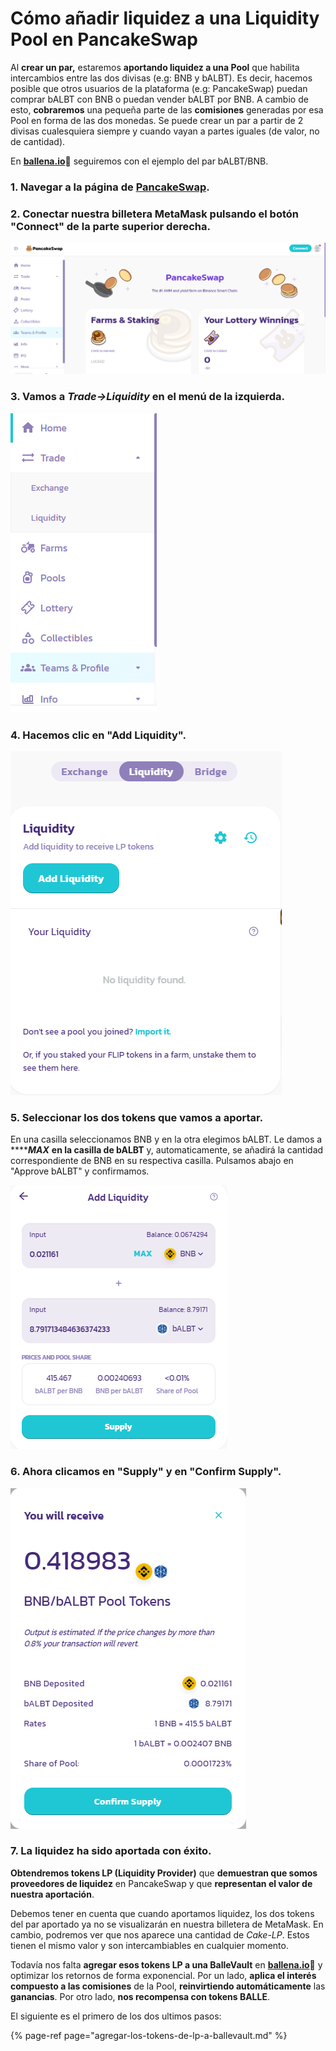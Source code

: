 # Cómo añadir liquidez a una Liquidity Pool en PancakeSwap

Al **crear un par,** estaremos **aportando liquidez a una Pool** que habilita intercambios entre las dos divisas \(e.g: BNB y bALBT\). Es decir, hacemos posible que otros usuarios de la plataforma \(e.g: PancakeSwap\) puedan comprar bALBT con BNB o puedan vender bALBT por BNB. A cambio de esto, **cobraremos** una pequeña parte de las **comisiones** generadas por esa Pool en forma de las dos monedas. Se puede crear un par a partir de 2 divisas cualesquiera siempre y cuando vayan a partes iguales \(de valor, no de cantidad\). 

En [**ballena.io**](https://app.ballena.io/)**🐋** seguiremos con el ejemplo del par bALBT/BNB.



### 1. Navegar a la página de [PancakeSwap](https://pancakeswap.finance/).



### 2. Conectar nuestra billetera MetaMask pulsando el botón "Connect" de la parte superior derecha.



![](../../../../../.gitbook/assets/foto-1.png)



### 3.  Vamos a _Trade→Liquidity_ en el menú de la izquierda.



![](../../../../../.gitbook/assets/foto-2.png)



### 4. Hacemos clic en "Add Liquidity".



![](../../../../../.gitbook/assets/foto-3.png)

### 

### 5. Seleccionar los dos tokens que vamos a aportar. 

En una casilla seleccionamos BNB y en la otra elegimos bALBT. Le damos a ****_**MAX**_  **en la casilla de bALBT** y, automaticamente, se añadirá la cantidad correspondiente de BNB en su respectiva casilla. Pulsamos abajo en "Approve bALBT" y confirmamos.

![](../../../../../.gitbook/assets/captura-de-pantalla-2021-03-27-190315.png)



### 6. Ahora clicamos en "Supply" y en "Confirm Supply".



![](../../../../../.gitbook/assets/captura-de-pantalla-2021-03-27-190917.png)



### 7. La liquidez ha sido aportada con éxito.

**Obtendremos tokens LP \(Liquidity Provider\)** que **demuestran que somos proveedores de liquidez** en PancakeSwap y que **representan el valor de nuestra aportación**.

Debemos tener en cuenta que cuando aportamos liquidez, los dos tokens del par aportado ya no se visualizarán en nuestra billetera de MetaMask. En cambio, podremos ver que nos aparece una cantidad de _Cake-LP_. Estos tienen el mismo valor y son intercambiables en cualquier momento.

Todavía nos falta **agregar esos tokens LP a una BalleVault** en [**ballena.io**](https://app.ballena.io/)**🐋** y optimizar los retornos de forma exponencial. Por un lado, **aplica el interés compuesto a las comisiones** de la Pool, **reinvirtiendo automáticamente** las **ganancias**. Por otro lado, **nos recompensa con tokens BALLE**.



El siguiente es el primero de los dos ultimos pasos:

{% page-ref page="agregar-los-tokens-de-lp-a-ballevault.md" %}



